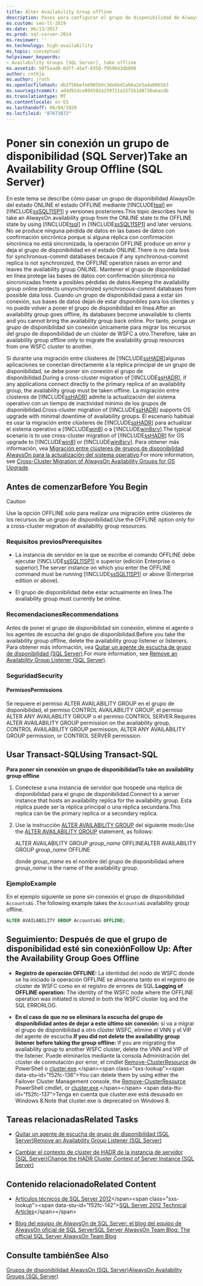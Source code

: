 ```yaml
---
title: Alter Availability Group offline
description: Pasos para configurar el grupo de disponibilidad de Always On sin conexión
ms.custom: seo-lt-2019
ms.date: 06/13/2017
ms.prod: sql-server-2014
ms.reviewer: ''
ms.technology: high-availability
ms.topic: conceptual
helpviewer_keywords:
- Availability Groups [SQL Server], take offline
ms.assetid: 50f5aad8-0dff-45ef-8350-f9596d3db898
author: rothja
ms.author: jroth
ms.openlocfilehash: db2f56befe6905b9c3de6bd1ab6a2e5a4a00b1b3
ms.sourcegitcommit: ad4d92dce894592a259721a1571b1d8736abacdb
ms.translationtype: MT
ms.contentlocale: es-ES
ms.lasthandoff: 08/04/2020
ms.locfileid: "87673872"
---
```

# <a name="take-an-availability-group-offline-sql-server"></a><span data-ttu-id="f52fc-103">Poner sin conexión un grupo de disponibilidad (SQL Server)</span><span class="sxs-lookup"><span data-stu-id="f52fc-103">Take an Availability Group Offline (SQL Server)</span></span>
  <span data-ttu-id="f52fc-104">En este tema se describe cómo pasar un grupo de disponibilidad AlwaysOn del estado ONLINE el estado OFFLINE mediante [!INCLUDE[tsql](../includes/tsql-md.md)] en [!INCLUDE[ssSQL11SP1](../includes/sssql11sp1-md.md)] y versiones posteriores.</span><span class="sxs-lookup"><span data-stu-id="f52fc-104">This topic describes how to take an AlwaysOn availability group from the ONLINE state to the OFFLINE state by using [!INCLUDE[tsql](../includes/tsql-md.md)] in [!INCLUDE[ssSQL11SP1](../includes/sssql11sp1-md.md)] and later versions.</span></span> <span data-ttu-id="f52fc-105">No se produce ninguna pérdida de datos en las bases de datos con confirmación sincrónica porque si alguna réplica con confirmación sincrónica no está sincronizada, la operación OFFLINE produce un error y deja el grupo de disponibilidad en el estado ONLINE.</span><span class="sxs-lookup"><span data-stu-id="f52fc-105">There is no data loss for synchronous-commit databases because if any synchronous-commit replica is not synchronized, the OFFLINE operation raises an error and leaves the availability group ONLINE.</span></span> <span data-ttu-id="f52fc-106">Mantener el grupo de disponibilidad en línea protege las bases de datos con confirmación sincrónica no sincronizadas frente a posibles pérdidas de datos.</span><span class="sxs-lookup"><span data-stu-id="f52fc-106">Keeping the availability group online protects unsynchronized synchronous-commit databases from possible data loss.</span></span> <span data-ttu-id="f52fc-107">Cuando un grupo de disponibilidad pasa a estar sin conexión, sus bases de datos dejan de estar disponibles para los clientes y no puede volver a poner el grupo de disponibilidad en línea.</span><span class="sxs-lookup"><span data-stu-id="f52fc-107">After an availability group goes offline, its databases become unavailable to clients and you cannot bring the availability group back online.</span></span> <span data-ttu-id="f52fc-108">Por tanto, ponga un grupo de disponibilidad sin conexión únicamente para migrar los recursos del grupo de disponibilidad de un clúster de WSFC a otro.</span><span class="sxs-lookup"><span data-stu-id="f52fc-108">Therefore, take an availability group offline only to migrate the availability group resources from one WSFC cluster to another.</span></span>  
  
 <span data-ttu-id="f52fc-109">Si durante una migración entre clústeres de [!INCLUDE[ssHADR](../includes/sshadr-md.md)]algunas aplicaciones se conectan directamente a la réplica principal de un grupo de disponibilidad, se debe poner sin conexión el grupo de disponibilidad.</span><span class="sxs-lookup"><span data-stu-id="f52fc-109">During a cross-cluster migration of [!INCLUDE[ssHADR](../includes/sshadr-md.md)], if any applications connect directly to the primary replica of an availability group, the availability group must be taken offline.</span></span> <span data-ttu-id="f52fc-110">La migración entre clústeres de [!INCLUDE[ssHADR](../includes/sshadr-md.md)] admite la actualización del sistema operativo con un tiempo de inactividad mínimo de los grupos de disponibilidad.</span><span class="sxs-lookup"><span data-stu-id="f52fc-110">Cross-cluster migration of [!INCLUDE[ssHADR](../includes/sshadr-md.md)] supports OS upgrade with minimal downtime of availability groups.</span></span> <span data-ttu-id="f52fc-111">El escenario habitual es usar la migración entre clústeres de [!INCLUDE[ssHADR](../includes/sshadr-md.md)] para actualizar el sistema operativo a [!INCLUDE[win8](../includes/win8-md.md)] o a [!INCLUDE[win8srv](../includes/win8srv-md.md)].</span><span class="sxs-lookup"><span data-stu-id="f52fc-111">The typical scenario is to use cross-cluster migration of [!INCLUDE[ssHADR](../includes/sshadr-md.md)] for OS upgrade to [!INCLUDE[win8](../includes/win8-md.md)] or [!INCLUDE[win8srv](../includes/win8srv-md.md)].</span></span> <span data-ttu-id="f52fc-112">Para obtener más información, vea [Migración entre clústeres de grupos de disponibilidad AlwaysOn para la actualización del sistema operativo](https://msdn.microsoft.com/library/jj873730.aspx).</span><span class="sxs-lookup"><span data-stu-id="f52fc-112">For more information, see [Cross-Cluster Migration of AlwaysOn Availability Groups for OS Upgrade](https://msdn.microsoft.com/library/jj873730.aspx).</span></span>  
  

  
##  <a name="before-you-begin"></a><a name="BeforeYouBegin"></a> <span data-ttu-id="f52fc-113">Antes de comenzar</span><span class="sxs-lookup"><span data-stu-id="f52fc-113">Before You Begin</span></span>  
  
> [!CAUTION]  
>  <span data-ttu-id="f52fc-114">Use la opción OFFLINE solo para realizar una migración entre clústeres de los recursos de un grupo de disponibilidad.</span><span class="sxs-lookup"><span data-stu-id="f52fc-114">Use the OFFLINE option only for a cross-cluster migration of availability group resources.</span></span>  
  
###  <a name="prerequisites"></a><a name="Prerequisites"></a> <span data-ttu-id="f52fc-115">Requisitos previos</span><span class="sxs-lookup"><span data-stu-id="f52fc-115">Prerequisites</span></span>  
  
-   <span data-ttu-id="f52fc-116">La instancia de servidor en la que se escribe el comando OFFLINE debe ejecutar [!INCLUDE[ssSQL11SP1](../includes/sssql11sp1-md.md)] o superior (edición Enterprise o superior).</span><span class="sxs-lookup"><span data-stu-id="f52fc-116">The server instance on which you enter the OFFLINE command must be running [!INCLUDE[ssSQL11SP1](../includes/sssql11sp1-md.md)] or above (Enterprise edition or above).</span></span>  
  
-   <span data-ttu-id="f52fc-117">El grupo de disponibilidad debe estar actualmente en línea.</span><span class="sxs-lookup"><span data-stu-id="f52fc-117">The availability group must currently be online.</span></span>  
  
###  <a name="recommendations"></a><a name="Recommendations"></a> <span data-ttu-id="f52fc-118">Recomendaciones</span><span class="sxs-lookup"><span data-stu-id="f52fc-118">Recommendations</span></span>  
 <span data-ttu-id="f52fc-119">Antes de poner el grupo de disponibilidad sin conexión, elimine el agente o los agentes de escucha del grupo de disponibilidad.</span><span class="sxs-lookup"><span data-stu-id="f52fc-119">Before you take the availability group offline, delete the availability group listener or listeners.</span></span> <span data-ttu-id="f52fc-120">Para obtener más información, vea [Quitar un agente de escucha de grupo de disponibilidad &#40;SQL Server&#41;](availability-groups/windows/remove-an-availability-group-listener-sql-server.md).</span><span class="sxs-lookup"><span data-stu-id="f52fc-120">For more information, see [Remove an Availability Group Listener &#40;SQL Server&#41;](availability-groups/windows/remove-an-availability-group-listener-sql-server.md).</span></span>  
  
###  <a name="security"></a><a name="Security"></a> <span data-ttu-id="f52fc-121">Seguridad</span><span class="sxs-lookup"><span data-stu-id="f52fc-121">Security</span></span>  
  
####  <a name="permissions"></a><a name="Permissions"></a> <span data-ttu-id="f52fc-122">Permisos</span><span class="sxs-lookup"><span data-stu-id="f52fc-122">Permissions</span></span>  
 <span data-ttu-id="f52fc-123">Se requiere el permiso ALTER AVAILABILITY GROUP en el grupo de disponibilidad, el permiso CONTROL AVAILABILITY GROUP, el permiso ALTER ANY AVAILABILITY GROUP o el permiso CONTROL SERVER.</span><span class="sxs-lookup"><span data-stu-id="f52fc-123">Requires ALTER AVAILABILITY GROUP permission on the availability group, CONTROL AVAILABILITY GROUP permission, ALTER ANY AVAILABILITY GROUP permission, or CONTROL SERVER permission.</span></span>  
  
##  <a name="using-transact-sql"></a><a name="TsqlProcedure"></a> <span data-ttu-id="f52fc-124">Usar Transact-SQL</span><span class="sxs-lookup"><span data-stu-id="f52fc-124">Using Transact-SQL</span></span>  
 <span data-ttu-id="f52fc-125">**Para poner sin conexión un grupo de disponibilidad**</span><span class="sxs-lookup"><span data-stu-id="f52fc-125">**To take an availability group offline**</span></span>  
  
1.  <span data-ttu-id="f52fc-126">Conéctese a una instancia de servidor que hospede una réplica de disponibilidad para el grupo de disponibilidad.</span><span class="sxs-lookup"><span data-stu-id="f52fc-126">Connect to a server instance that hosts an availability replica for the availability group.</span></span> <span data-ttu-id="f52fc-127">Esta réplica puede ser la réplica principal o una réplica secundaria.</span><span class="sxs-lookup"><span data-stu-id="f52fc-127">This replica can be the primary replica or a secondary replica.</span></span>  
  
2.  <span data-ttu-id="f52fc-128">Use la instrucción [ALTER AVAILABILITY GROUP](/sql/t-sql/statements/alter-availability-group-transact-sql) del siguiente modo:</span><span class="sxs-lookup"><span data-stu-id="f52fc-128">Use the [ALTER AVAILABILITY GROUP](/sql/t-sql/statements/alter-availability-group-transact-sql) statement, as follows:</span></span>  
  
     <span data-ttu-id="f52fc-129">ALTER AVAILABILITY GROUP *group_name* OFFLINE</span><span class="sxs-lookup"><span data-stu-id="f52fc-129">ALTER AVAILABILITY GROUP *group_name* OFFLINE</span></span>  
  
     <span data-ttu-id="f52fc-130">donde *group_name* es el nombre del grupo de disponibilidad.</span><span class="sxs-lookup"><span data-stu-id="f52fc-130">where *group_name* is the name of the availability group.</span></span>  
  
### <a name="example"></a><span data-ttu-id="f52fc-131">Ejemplo</span><span class="sxs-lookup"><span data-stu-id="f52fc-131">Example</span></span>  
 <span data-ttu-id="f52fc-132">En el ejemplo siguiente se pone sin conexión el grupo de disponibilidad `AccountsAG` .</span><span class="sxs-lookup"><span data-stu-id="f52fc-132">The following example takes the `AccountsAG` availability group offline.</span></span>  
  
```sql
ALTER AVAILABILITY GROUP AccountsAG OFFLINE;  
```  
  
##  <a name="follow-up-after-the-availability-group-goes-offline"></a><a name="FollowUp"></a> <span data-ttu-id="f52fc-133">Seguimiento: Después de que el grupo de disponibilidad esté sin conexión</span><span class="sxs-lookup"><span data-stu-id="f52fc-133">Follow Up: After the Availability Group Goes Offline</span></span>  
  
-   <span data-ttu-id="f52fc-134">**Registro de operación OFFLINE:**  La identidad del nodo de WSFC donde se ha iniciado la operación OFFLINE se almacena tanto en el registro de clúster de WSFC como en el registro de errores de SQL.</span><span class="sxs-lookup"><span data-stu-id="f52fc-134">**Logging of OFFLINE operation:**  The identity of the WSFC node where the OFFLINE operation was initiated is stored in both the WSFC cluster log and the SQL ERRORLOG.</span></span>  
  
-   <span data-ttu-id="f52fc-135">**En el caso de que no se eliminara la escucha del grupo de disponibilidad antes de dejar a este último sin conexión:**  si va a migrar el grupo de disponibilidad a otro clúster WSFC, elimine el VNN y el VIP del agente de escucha.</span><span class="sxs-lookup"><span data-stu-id="f52fc-135">**If you did not delete the availability group listener before taking the group offline:**  If you are migrating the availability group to another WSFC cluster, delete the VNN and VIP of the listener.</span></span> <span data-ttu-id="f52fc-136">Puede eliminarlos mediante la consola Administración del clúster de conmutación por error, el cmdlet [Remove-ClusterResource](https://technet.microsoft.com/library/ee461015\(WS.10\).aspx) de PowerShell o [cluster.exe](https://technet.microsoft.com/library/ee461015\(WS.10\).aspx).</span><span class="sxs-lookup"><span data-stu-id="f52fc-136">You can delete them by using either the Failover Cluster Management console, the [Remove-ClusterResource](https://technet.microsoft.com/library/ee461015\(WS.10\).aspx) PowerShell cmdlet, or [cluster.exe](https://technet.microsoft.com/library/ee461015\(WS.10\).aspx).</span></span> <span data-ttu-id="f52fc-137">Tenga en cuenta que cluster.exe está desusado en Windows 8.</span><span class="sxs-lookup"><span data-stu-id="f52fc-137">Note that cluster.exe is deprecated on Windows 8.</span></span>  
  
##  <a name="related-tasks"></a><a name="RelatedTasks"></a> <span data-ttu-id="f52fc-138">Tareas relacionadas</span><span class="sxs-lookup"><span data-stu-id="f52fc-138">Related Tasks</span></span>  
  
-   [<span data-ttu-id="f52fc-139">Quitar un agente de escucha de grupo de disponibilidad &#40;SQL Server&#41;</span><span class="sxs-lookup"><span data-stu-id="f52fc-139">Remove an Availability Group Listener &#40;SQL Server&#41;</span></span>](availability-groups/windows/remove-an-availability-group-listener-sql-server.md)  
  
-   [<span data-ttu-id="f52fc-140">Cambiar el contexto de clúster de HADR de la instancia de servidor &#40;SQL Server&#41;</span><span class="sxs-lookup"><span data-stu-id="f52fc-140">Change the HADR Cluster Context of Server Instance &#40;SQL Server&#41;</span></span>](availability-groups/windows/change-the-hadr-cluster-context-of-server-instance-sql-server.md)  
  
##  <a name="related-content"></a><a name="RelatedContent"></a> <span data-ttu-id="f52fc-141">Contenido relacionado</span><span class="sxs-lookup"><span data-stu-id="f52fc-141">Related Content</span></span>  
  
-   <span data-ttu-id="f52fc-142">[Artículos técnicos de SQL Server 2012](https://msdn.microsoft.com/library/bb418445\(SQL.10\).aspx)</span><span class="sxs-lookup"><span data-stu-id="f52fc-142">[SQL Server 2012 Technical Articles](https://msdn.microsoft.com/library/bb418445\(SQL.10\).aspx)</span></span>  
  
-   [<span data-ttu-id="f52fc-143">Blog del equipo de AlwaysOn de SQL Server: el blog del equipo de AlwaysOn oficial de SQL Server</span><span class="sxs-lookup"><span data-stu-id="f52fc-143">SQL Server AlwaysOn Team Blog: The official SQL Server AlwaysOn Team Blog</span></span>](https://blogs.msdn.com/b/sqlalwayson/)  
  
## <a name="see-also"></a><span data-ttu-id="f52fc-144">Consulte también</span><span class="sxs-lookup"><span data-stu-id="f52fc-144">See Also</span></span>  
 [<span data-ttu-id="f52fc-145">Grupos de disponibilidad AlwaysOn &#40;SQL Server&#41;</span><span class="sxs-lookup"><span data-stu-id="f52fc-145">AlwaysOn Availability Groups &#40;SQL Server&#41;</span></span>](availability-groups/windows/always-on-availability-groups-sql-server.md)  
